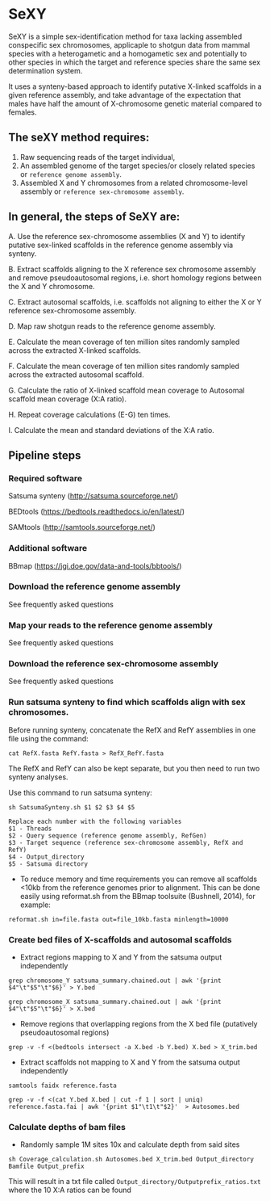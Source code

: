 # SeXY

SeXY is a simple sex-identification method for taxa lacking assembled conspecific sex chromosomes, applicaple to shotgun data from mammal species with a heterogametic and a homogametic sex and potentially to other species in which the target and reference species share the same sex determination system.

It uses a synteny-based approach to identify putative X-linked scaffolds in a given reference assembly, and take advantage of the expectation that males have half the amount of X-chromosome genetic material compared to females.


## The seXY method requires: 
1. Raw sequencing reads of the target individual, 
2. An assembled genome of the target species/or closely related species or `reference genome assembly`. 
3. Assembled X and Y chromosomes from a related chromosome-level assembly or `reference sex-chromosome assembly`.


## In general, the steps of SeXY are:

A. Use the reference sex-chromosome assemblies (X and Y) to identify putative sex-linked scaffolds in the reference genome assembly via synteny.

B. Extract scaffolds aligning to the X reference sex chromosome assembly and remove pseudoautosomal regions, i.e. short homology regions between the X and Y chromosome. 

C. Extract autosomal scaffolds, i.e. scaffolds not aligning to either the X or Y reference sex-chromosome assembly. 

D. Map raw shotgun reads to the reference genome assembly.

E. Calculate the mean coverage of ten million sites randomly sampled across the extracted X-linked scaffolds. 

F. Calculate the mean coverage of ten million sites randomly sampled across the extracted autosomal scaffold.

G. Calculate the ratio of X-linked scaffold mean coverage to Autosomal scaffold mean coverage (X:A ratio).

H. Repeat coverage calculations (E-G) ten times. 

I. Calculate the mean and standard deviations of the X:A ratio.


## Pipeline steps

### Required software
Satsuma synteny (http://satsuma.sourceforge.net/)

BEDtools (https://bedtools.readthedocs.io/en/latest/)

SAMtools (http://samtools.sourceforge.net/)


### Additional software
BBmap (https://jgi.doe.gov/data-and-tools/bbtools/)


### Download the reference genome assembly
See frequently asked questions


### Map your reads to the reference genome assembly
See frequently asked questions


### Download the reference sex-chromosome assembly
See frequently asked questions


### Run satsuma synteny to find which scaffolds align with sex chromosomes.
Before running synteny, concatenate the RefX and RefY assemblies in one file using the command:

`cat RefX.fasta RefY.fasta > RefX_RefY.fasta`

The RefX and RefY can also be kept separate, but you then need to run two synteny analyses.


Use this command to run satsuma synteny:  

`sh SatsumaSynteny.sh $1 $2 $3 $4 $5`

```
Replace each number with the following variables
$1 - Threads
$2 - Query sequence (reference genome assembly, RefGen)
$3 - Target sequence (reference sex-chromosome assembly, RefX and RefY)
$4 - Output_directory
$5 - Satsuma directory

```
 - To reduce memory and time requirements you can remove all scaffolds <10kb from the reference genomes prior to alignment. This can be done easily using reformat.sh from the BBmap toolsuite (Bushnell, 2014), for example:

`reformat.sh in=file.fasta out=file_10kb.fasta minlength=10000`

### Create bed files of X-scaffolds and autosomal scaffolds
- Extract regions mapping to X and Y from the satsuma output independently

`grep chromosome_Y satsuma_summary.chained.out | awk '{print $4"\t"$5"\t"$6}' > Y.bed`

`grep chromosome_X satsuma_summary.chained.out | awk '{print $4"\t"$5"\t"$6}' > X.bed`

- Remove regions that overlapping regions from the X bed file (putatively pseudoautosomal regions)

`grep -v -f <(bedtools intersect -a X.bed -b Y.bed) X.bed > X_trim.bed`

- Extract scaffolds not mapping to X and Y from the satsuma output independently
 
`samtools faidx reference.fasta`

`grep -v -f <(cat Y.bed X.bed | cut -f 1 | sort | uniq) reference.fasta.fai | awk '{print $1"\t1\t"$2}'  > Autosomes.bed`


### Calculate depths of bam files

-  Randomly sample 1M sites 10x and calculate depth from said sites

`sh Coverage_calculation.sh Autosomes.bed X_trim.bed Output_directory Bamfile Output_prefix`

This will result in a txt file called `Output_directory/Outputprefix_ratios.txt` where the 10 X:A ratios can be found



